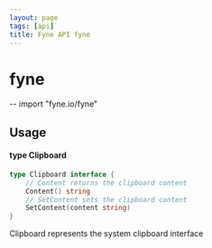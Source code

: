 ```yaml
---
layout: page
tags: [api]
title: Fyne API fyne
---
```


# fyne
--
    import "fyne.io/fyne"

## Usage

#### type Clipboard

```go
type Clipboard interface {
	// Content returns the clipboard content
	Content() string
	// SetContent sets the clipboard content
	SetContent(content string)
}
```

Clipboard represents the system clipboard interface
